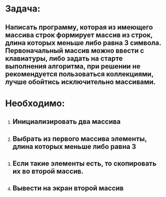 # Задача: 

## Написать программу, которая из имеющего массива строк формирует массив из строк, длина которых меньше либо равна 3 символа. Первоначальный массив можно ввести с клавиатуры, либо задать на старте выполнения алгоритма, при решении не рекомендуется пользоваться коллекциями, лучше обойтись исключительно массивами.
#
# Необходимо:
1. ## Инициализировать два массива
2. ## Выбрать из первого массива элементы, длина которых меньше либо равна 3
3. ## Если такие элементы есть, то скопировать их во второй массив.
4. ## Вывести на экран второй массив
#